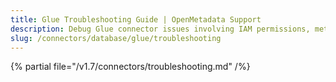 ```yaml
---
title: Glue Troubleshooting Guide | OpenMetadata Support
description: Debug Glue connector issues involving IAM permissions, metadata fetch errors, or schema loading failures.
slug: /connectors/database/glue/troubleshooting
---
```


{% partial file="/v1.7/connectors/troubleshooting.md" /%}
